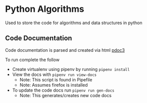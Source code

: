 # Python Algorithms

Used to store the code for algorithms and data structures in python

## Code Documentation

Code documentation is parsed and created via html [pdoc3](https://github.com/pdoc3/pdoc)

To run complete the follow
- Create virtualenv using pipenv by running `pipenv install`
- View the docs with `pipenv run view-docs`
    - Note: This script is found in Pipefile 
    - Note: Assumes firefox is installed
- To update the code docs run `pipenv run gen-docs` 
    - Note: This generates/creates new code docs